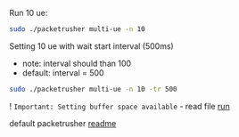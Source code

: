 Run 10 ue:
```bash
sudo ./packetrusher multi-ue -n 10
```

Setting 10 ue with wait start interval (500ms)
- note: interval should than 100
- default: interval = 500

```bash
sudo ./packetrusher multi-ue -n 10 -tr 500
```

! `Important: Setting buffer space available` - read file [run](./run.sh)

default packetrusher [readme](./README-packetrusher.md)

